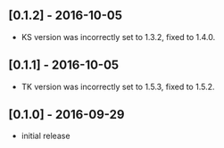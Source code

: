 ## [0.1.2] - 2016-10-05
- KS version was incorrectly set to 1.3.2, fixed to 1.4.0.

## [0.1.1] - 2016-10-05
- TK version was incorrectly set to 1.5.3, fixed to 1.5.2.

## [0.1.0] - 2016-09-29
- initial release
